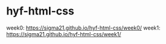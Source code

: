 # hyf-html-css
week0: https://sigma21.github.io/hyf-html-css/week0/
week1: https://sigma21.github.io/hyf-html-css/week1/
